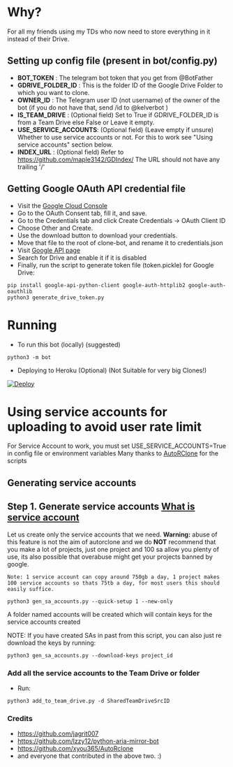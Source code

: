 # Why?
For all my friends using my TDs who now need to store everything in it instead of their Drive.

## Setting up config file (present in bot/config.py)
- **BOT_TOKEN** : The telegram bot token that you get from @BotFather
- **GDRIVE_FOLDER_ID** : This is the folder ID of the Google Drive Folder to which you want to clone.
- **OWNER_ID** : The Telegram user ID (not username) of the owner of the bot (if you do not have that, send /id to @kelverbot )
- **IS_TEAM_DRIVE** : (Optional field) Set to True if GDRIVE_FOLDER_ID is from a Team Drive else False or Leave it empty.
- **USE_SERVICE_ACCOUNTS**: (Optional field) (Leave empty if unsure) Whether to use service accounts or not. For this to work see  "Using service accounts" section below.
- **INDEX_URL** : (Optional field) Refer to https://github.com/maple3142/GDIndex/ The URL should not have any trailing '/'

## Getting Google OAuth API credential file

- Visit the [Google Cloud Console](https://console.developers.google.com/apis/credentials)
- Go to the OAuth Consent tab, fill it, and save.
- Go to the Credentials tab and click Create Credentials -> OAuth Client ID
- Choose Other and Create.
- Use the download button to download your credentials.
- Move that file to the root of clone-bot, and rename it to credentials.json
- Visit [Google API page](https://console.developers.google.com/apis/library)
- Search for Drive and enable it if it is disabled
- Finally, run the script to generate token file (token.pickle) for Google Drive:
```
pip install google-api-python-client google-auth-httplib2 google-auth-oauthlib
python3 generate_drive_token.py
```
# Running
- To run this bot (locally) (suggested)
```
python3 -m bot
```
- Deploying to Heroku (Optional) (Not Suitable for very big Clones!)

[![Deploy](https://www.herokucdn.com/deploy/button.svg)](https://heroku.com/deploy)

# Using service accounts for uploading to avoid user rate limit
For Service Account to work, you must set USE_SERVICE_ACCOUNTS=True in config file or environment variables
Many thanks to [AutoRClone](https://github.com/xyou365/AutoRclone) for the scripts
## Generating service accounts
Step 1. Generate service accounts [What is service account](https://cloud.google.com/iam/docs/service-accounts)
---------------------------------
Let us create only the service accounts that we need. 
**Warning:** abuse of this feature is not the aim of autorclone and we do **NOT** recommend that you make a lot of projects, just one project and 100 sa allow you plenty of use, its also possible that overabuse might get your projects banned by google. 

```
Note: 1 service account can copy around 750gb a day, 1 project makes 100 service accounts so thats 75tb a day, for most users this should easily suffice. 
```

`python3 gen_sa_accounts.py --quick-setup 1 --new-only`

A folder named accounts will be created which will contain keys for the service accounts created

NOTE: If you have created SAs in past from this script, you can also just re download the keys by running:
```
python3 gen_sa_accounts.py --download-keys project_id
```

### Add all the service accounts to the Team Drive or folder
- Run:
```
python3 add_to_team_drive.py -d SharedTeamDriveSrcID
```

### Credits
- https://github.com/jagrit007
- https://github.com/lzzy12/python-aria-mirror-bot
- https://github.com/xyou365/AutoRclone
- and everyone that contributed in the above two. :)